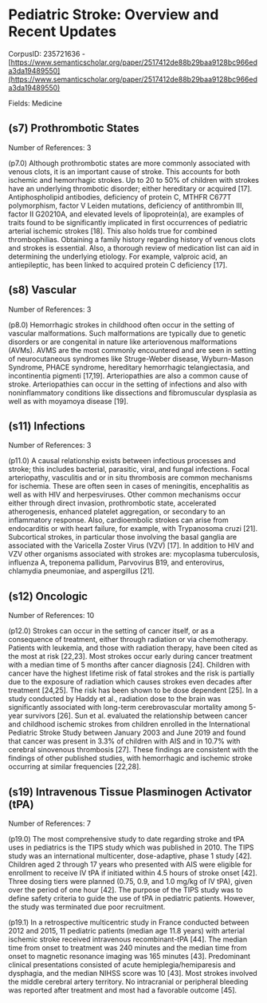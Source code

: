 # Pediatric Stroke: Overview and Recent Updates

CorpusID: 235721636 - [https://www.semanticscholar.org/paper/2517412de88b29baa9128bc966eda3da19489550](https://www.semanticscholar.org/paper/2517412de88b29baa9128bc966eda3da19489550)

Fields: Medicine

## (s7) Prothrombotic States
Number of References: 3

(p7.0) Although prothrombotic states are more commonly associated with venous clots, it is an important cause of stroke. This accounts for both ischemic and hemorrhagic strokes. Up to 20 to 50% of children with strokes have an underlying thrombotic disorder; either hereditary or acquired [17]. Antiphospholipid antibodies, deficiency of protein C, MTHFR C677T polymorphism, factor V Leiden mutations, deficiency of antithrombin III, factor II G20210A, and elevated levels of lipoprotein(a), are examples of traits found to be significantly implicated in first occurrences of pediatric arterial ischemic strokes [18]. This also holds true for combined thrombophilias. Obtaining a family history regarding history of venous clots and strokes is essential. Also, a thorough review of medication list can aid in determining the underlying etiology. For example, valproic acid, an antiepileptic, has been linked to acquired protein C deficiency [17].
## (s8) Vascular
Number of References: 3

(p8.0) Hemorrhagic strokes in childhood often occur in the setting of vascular malformations. Such malformations are typically due to genetic disorders or are congenital in nature like arteriovenous malformations (AVMs). AVMS are the most commonly encountered and are seen in setting of neurocutaneous syndromes like Struge-Weber disease, Wyburn-Mason Syndrome, PHACE syndrome, hereditary hemorrhagic telangiectasia, and incontinentia pigmenti [17,19]. Arteriopathies are also a common cause of stroke. Arteriopathies can occur in the setting of infections and also with noninflammatory conditions like dissections and fibromuscular dysplasia as well as with moyamoya disease [19].
## (s11) Infections
Number of References: 3

(p11.0) A causal relationship exists between infectious processes and stroke; this includes bacterial, parasitic, viral, and fungal infections. Focal arteriopathy, vasculitis and or in situ thrombosis are common mechanisms for ischemia. These are often seen in cases of meningitis, encephalitis as well as with HIV and herpesviruses. Other common mechanisms occur either through direct invasion, prothrombotic state, accelerated atherogenesis, enhanced platelet aggregation, or secondary to an inflammatory response. Also, cardioembolic strokes can arise from endocarditis or with heart failure, for example, with Trypanosoma cruzi [21]. Subcortical strokes, in particular those involving the basal ganglia are associated with the Varicella Zoster Virus (VZV) [17]. In addition to HIV and VZV other organisms associated with strokes are: mycoplasma tuberculosis, influenza A, treponema pallidum, Parvovirus B19, and enterovirus, chlamydia pneumoniae, and aspergillus [21].
## (s12) Oncologic
Number of References: 10

(p12.0) Strokes can occur in the setting of cancer itself, or as a consequence of treatment, either through radiation or via chemotherapy. Patients with leukemia, and those with radiation therapy, have been cited as the most at risk [22,23]. Most strokes occur early during cancer treatment with a median time of 5 months after cancer diagnosis [24]. Children with cancer have the highest lifetime risk of fatal strokes and the risk is partially due to the exposure of radiation which causes strokes even decades after treatment [24,25]. The risk has been shown to be dose dependent [25]. In a study conducted by Haddy et al., radiation dose to the brain was significantly associated with long-term cerebrovascular mortality among 5-year survivors [26]. Sun et al. evaluated the relationship between cancer and childhood ischemic strokes from children enrolled in the International Pediatric Stroke Study between January 2003 and June 2019 and found that cancer was present in 3.3% of children with AIS and in 10.7% with cerebral sinovenous thrombosis [27]. These findings are consistent with the findings of other published studies, with hemorrhagic and ischemic stroke occurring at similar frequencies [22,28].
## (s19) Intravenous Tissue Plasminogen Activator (tPA)
Number of References: 7

(p19.0) The most comprehensive study to date regarding stroke and tPA uses in pediatrics is the TIPS study which was published in 2010. The TIPS study was an international multicenter, dose-adaptive, phase 1 study [42]. Children aged 2 through 17 years who presented with AIS were eligible for enrollment to receive IV tPA if initiated within 4.5 hours of stroke onset [42]. Three dosing tiers were planned (0.75, 0.9, and 1.0 mg/kg of IV tPA), given over the period of one hour [42]. The purpose of the TIPS study was to define safety criteria to guide the use of tPA in pediatric patients. However, the study was terminated due poor recruitment.

(p19.1) In a retrospective multicentric study in France conducted between 2012 and 2015, 11 pediatric patients (median age 11.8 years) with arterial ischemic stroke received intravenous recombinant-tPA [44]. The median time from onset to treatment was 240 minutes and the median time from onset to magnetic resonance imaging was 165 minutes [43]. Predominant clinical presentations consisted of acute hemiplegia/hemiparesis and dysphagia, and the median NIHSS score was 10 [43]. Most strokes involved the middle cerebral artery territory. No intracranial or peripheral bleeding was reported after treatment and most had a favorable outcome [45].
